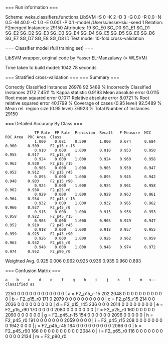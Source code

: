 === Run information ===

Scheme:       weka.classifiers.functions.LibSVM -S 0 -K 2 -D 3 -G 0.0 -R 0.0 -N 0.5 -M 40.0 -C 1.0 -E 0.001 -P 0.1 -model /Users/JesseHsiu -seed 1
Relation:     F2merged
Instances:    29150
Attributes:   19
              SG_E0
              SG_D0
              SG_E1
              SG_D1
              SG_E2
              SG_D2
              SG_E3
              SG_D3
              SG_E4
              SG_D4
              SG_E5
              SG_D5
              SG_E6
              SG_D6
              SG_E7
              SG_D7
              SG_E8
              SG_D8
              ID
Test mode:    10-fold cross-validation

=== Classifier model (full training set) ===

LibSVM wrapper, original code by Yasser EL-Manzalawy (= WLSVM)

Time taken to build model: 1042.78 seconds

=== Stratified cross-validation ===
=== Summary ===

Correctly Classified Instances       26978               92.5489 %
Incorrectly Classified Instances      2172                7.4511 %
Kappa statistic                          0.9193
Mean absolute error                      0.0115
Root mean squared error                  0.1071
Relative absolute error                  8.0721 %
Root relative squared error             40.1799 %
Coverage of cases (0.95 level)          92.5489 %
Mean rel. region size (0.95 level)       7.6923 %
Total Number of Instances            29150     

=== Detailed Accuracy By Class ===

                 TP Rate  FP Rate  Precision  Recall   F-Measure  MCC      ROC Area  PRC Area  Class
                 1.000    0.081    0.509      1.000    0.674      0.684    0.960     0.509     F2_p15_r-15
                 0.910    0.000    1.000      0.910    0.953      0.950    0.955     0.917     F2_p15_r0
                 0.924    0.000    1.000      0.924    0.960      0.958    0.962     0.930     F2_p15_r15
                 0.905    0.000    1.000      0.905    0.950      0.947    0.952     0.912     F2_p15_r45
                 0.895    0.000    1.000      0.895    0.945      0.942    0.948     0.903     F2_p15_r90
                 0.924    0.000    1.000      0.924    0.961      0.958    0.962     0.930     F2_p25_r0
                 0.929    0.000    1.000      0.929    0.963      0.961    0.964     0.934     F2_p45_r-15
                 0.932    0.000    1.000      0.932    0.965      0.962    0.966     0.937     F2_p45_r0
                 0.915    0.000    1.000      0.915    0.956      0.953    0.958     0.922     F2_p45_r15
                 0.903    0.000    1.000      0.903    0.949      0.947    0.952     0.910     F2_p45_r45
                 0.918    0.000    1.000      0.918    0.957      0.955    0.959     0.925     F2_p45_r90
                 0.926    0.000    1.000      0.926    0.962      0.959    0.963     0.932     F2_p65_r0
                 0.948    0.000    1.000      0.948    0.974      0.972    0.974     0.952     F2_p90_r0
Weighted Avg.    0.925    0.006    0.962      0.925    0.936      0.935    0.960     0.893     

=== Confusion Matrix ===

    a    b    c    d    e    f    g    h    i    j    k    l    m   <-- classified as
 2250    0    0    0    0    0    0    0    0    0    0    0    0 |    a = F2_p15_r-15
  202 2048    0    0    0    0    0    0    0    0    0    0    0 |    b = F2_p15_r0
  171    0 2079    0    0    0    0    0    0    0    0    0    0 |    c = F2_p15_r15
  214    0    0 2036    0    0    0    0    0    0    0    0    0 |    d = F2_p15_r45
  236    0    0    0 2014    0    0    0    0    0    0    0    0 |    e = F2_p15_r90
  170    0    0    0    0 2080    0    0    0    0    0    0    0 |    f = F2_p25_r0
  160    0    0    0    0    0 2090    0    0    0    0    0    0 |    g = F2_p45_r-15
  154    0    0    0    0    0    0 2096    0    0    0    0    0 |    h = F2_p45_r0
  191    0    0    0    0    0    0    0 2059    0    0    0    0 |    i = F2_p45_r15
  208    0    0    0    0    0    0    0    0 1942    0    0    0 |    j = F2_p45_r45
  184    0    0    0    0    0    0    0    0    0 2066    0    0 |    k = F2_p45_r90
  166    0    0    0    0    0    0    0    0    0    0 2084    0 |    l = F2_p65_r0
  116    0    0    0    0    0    0    0    0    0    0    0 2134 |    m = F2_p90_r0

